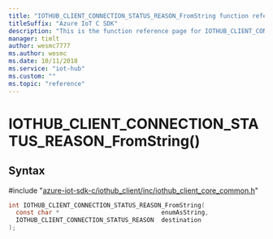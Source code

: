 ```yaml
---                             
title: "IOTHUB_CLIENT_CONNECTION_STATUS_REASON_FromString function reference | Microsoft Docs" 
titleSuffix: "Azure IoT C SDK"            
description: "This is the function reference page for IOTHUB_CLIENT_CONNECTION_STATUS_REASON_FromString() in the Azure IoT C SDK. This SDK is used with the Azure IoT Hub and Azure IoT Hub Device Provisioning Service"            
manager: timlt                 
author: wesmc7777              
ms.author: wesmc               
ms.date: 10/11/2018                    
ms.service: "iot-hub"             
ms.custom: ""                
ms.topic: "reference"        
---                            
```


# IOTHUB_CLIENT_CONNECTION_STATUS_REASON_FromString()

## Syntax

\#include "[azure-iot-sdk-c/iothub_client/inc/iothub_client_core_common.h](../iothub-client-core-common-h.md)"  
```C
int IOTHUB_CLIENT_CONNECTION_STATUS_REASON_FromString(
  const char *                            enumAsString,
  IOTHUB_CLIENT_CONNECTION_STATUS_REASON  destination
);
```

